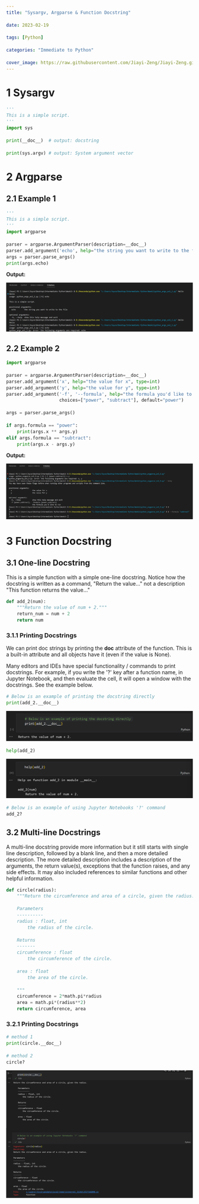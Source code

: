 ```yaml
---
title: "Sysargv, Argparse & Function Docstring"

date: 2023-02-19

tags: [Python]

categories: "Immediate to Python"

cover_image: https://raw.githubusercontent.com/Jiayi-Zeng/Jiayi-Zeng.github.io/pic/img/20230225%20(2).png
---
```


# **1 Sysargv**

```python
'''
This is a simple script.
'''
import sys

print(__doc__)	# output: docstring

print(sys.argv)	# output: System argument vector
```

# **2 Argparse**

## 2.1 Example 1

```python
'''
This is a simple script.
'''
import argparse

parser = argparse.ArgumentParser(description=__doc__)
parser.add_argument('echo', help="the string you want to write to the file")
args = parser.parse_args()
print(args.echo)
```

**Output:**

![image-20230226181135214](https://raw.githubusercontent.com/Jiayi-Zeng/Jiayi-Zeng.github.io/pic/img/image-20230226181135214.png)

## 2.2 Example 2

```python
import argparse

parser = argparse.ArgumentParser(description=__doc__)
parser.add_argument('x', help="the value for x", type=int)
parser.add_argument('y', help="the value for y", type=int)
parser.add_argument('-f', '--formula', help="the formula you'd like to run",
                    choices=["power", "subtract"], default="power")

args = parser.parse_args()

if args.formula == "power":
    print(args.x ** args.y)
elif args.formula == "subtract":
    print(args.x - args.y)

```

**Output:**

![image-20230226183445409](https://raw.githubusercontent.com/Jiayi-Zeng/Jiayi-Zeng.github.io/pic/img/image-20230226183445409.png)

# **3 Function Docstring**

## 3.1 One-line Docstring

This is a simple function with a simple one-line docstring. Notice how the docstring is written as a command, "Return the value..." not a description "This function returns the value..."

```py
def add_2(num):
    """Return the value of num + 2."""
    return_num = num + 2
    return num
```

### 3.1.1 Printing Docstrings

We can print doc strings by printing the **__doc__** attribute of the function.  This is a built-in attribute and all objects have it (even if the value is None).

Many editors and IDEs have special functionality / commands to print docstrings. For example, if you write the '?' key after a function name, in Jupyter Notebook, and then evaluate the cell, it will open a window with the docstrings.  See the example below.

```py
# Below is an example of printing the docstring directly
print(add_2.__doc__)
```

![image-20230226185514333](https://raw.githubusercontent.com/Jiayi-Zeng/Jiayi-Zeng.github.io/pic/img/image-20230226185514333.png)

```py
help(add_2)
```

![image-20230226185537947](https://raw.githubusercontent.com/Jiayi-Zeng/Jiayi-Zeng.github.io/pic/img/image-20230226185537947.png)

```python
# Below is an example of using Jupyter Notebooks '?' command
add_2?
```

## 3.2 Multi-line Docstrings

A multi-line docstring provide more information but it still starts with single line description, followed by a blank line, and then a more detailed description. The more detailed description includes a description of the arguments, the return value(s), exceptions that the function raises, and any side effects.  It may also included references to similar functions and other helpful information.

```py
def circle(radius):
    """Return the circumference and area of a circle, given the radius.
    
    Parameters
    ----------
    radius : float, int
        the radius of the circle.
        
    Returns
    -------
    circumference : float
        the circumference of the circle.
    
    area : float
        the area of the circle.
    
    """
    circumference = 2*math.pi*radius
    area = math.pi*(radius**2)
    return circumference, area
```

### 3.2.1 Printing Docstrings

```python
# method 1
print(circle.__doc__)

# method 2
circle?
```

![image-20230226191611138](https://raw.githubusercontent.com/Jiayi-Zeng/Jiayi-Zeng.github.io/pic/img/image-20230226191611138.png)